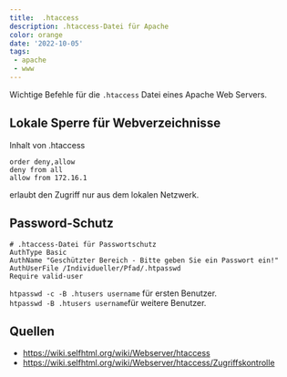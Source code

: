 ```yaml
---
title:  .htaccess
description: .htaccess-Datei für Apache
color: orange
date: '2022-10-05'
tags: 
 - apache
 - www
---
```


Wichtige Befehle für die `.htaccess` Datei eines Apache Web Servers.

## Lokale Sperre für Webverzeichnisse

Inhalt von .htaccess

	order deny,allow
	deny from all
	allow from 172.16.1

erlaubt den Zugriff nur aus dem lokalen Netzwerk.

## Password-Schutz

	# .htaccess-Datei für Passwortschutz
	AuthType Basic
	AuthName "Geschützter Bereich - Bitte geben Sie ein Passwort ein!"
	AuthUserFile /Individueller/Pfad/.htpasswd
	Require valid-user

`htpasswd -c -B .htusers username` für ersten Benutzer.<br>
`htpasswd -B .htusers username`für weitere Benutzer.

## Quellen

 - <https://wiki.selfhtml.org/wiki/Webserver/htaccess>
 - <https://wiki.selfhtml.org/wiki/Webserver/htaccess/Zugriffskontrolle>


